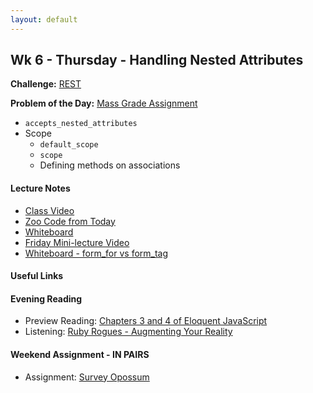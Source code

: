 ```yaml
---
layout: default
---
```


## Wk 6 - Thursday - Handling Nested Attributes

**Challenge:** [REST](https://github.com/masonfmatthews/rails_assignments/blob/master/challenges/rails_rest.md)

**Problem of the Day:** [Mass Grade Assignment](https://github.com/masonfmatthews/rails_assignments/blob/master/exercises/mass_grade_assignment)

* `accepts_nested_attributes`
* Scope
  * `default_scope`
  * `scope`
  * Defining methods on associations

#### Lecture Notes

* [Class Video]()
* [Zoo Code from Today](https://github.com/tiyd-rails-2016-01/zoo_example)
* [Whiteboard](http://tiyd-rails.s3.amazonaws.com/pictures/uploaded_files/000/000/047/original/nested_attributes.jpg?1444331523)
* [Friday Mini-lecture Video]()
* [Whiteboard - form_for vs form_tag](http://tiyd-rails.s3.amazonaws.com/pictures/uploaded_files/000/000/048/original/form_tags.jpg?1444412714)

#### Useful Links


#### Evening Reading

* Preview Reading: [Chapters 3 and 4 of Eloquent JavaScript](http://eloquentjavascript.net/)
* Listening: [Ruby Rogues - Augmenting Your Reality](https://devchat.tv/ruby-rogues/220-rr-augmenting-your-reality-with-leon-gersing)

#### Weekend Assignment - IN PAIRS

* Assignment: [Survey Opossum](https://github.com/tiyd-rails-2016-01/survey_opossum)
<!-- * Feedback: [Survey Opossum Feedback](feedback) -->

<!--
Thursday afternoon to Friday morning:

  1. Create an ERD for the data structure needed to accomplish this.
  2. Create a new Rails app with all models and migrations needed for this project.
  3. Scaffold the Survey class.  That's where most of your work will be done.
  4. Make sure that your scaffolded test suite runs.
  5. Deploy to Heroku.  Make sure that you can migrate and load a page (any page) in your browser without errors.
-->
